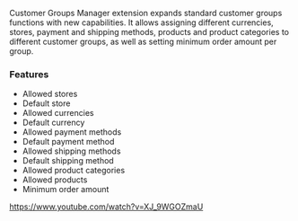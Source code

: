 Customer Groups Manager extension expands standard customer groups functions with new capabilities. It allows assigning different currencies, stores, payment and shipping methods, products and product categories to different customer groups, as well as setting minimum order amount per group.

### Features

 - Allowed stores
 - Default store
 - Allowed currencies
 - Default currency
 - Allowed payment methods
 - Default payment method
 - Allowed shipping methods
 - Default shipping method
 - Allowed product categories
 - Allowed products
 - Minimum order amount

 https://www.youtube.com/watch?v=XJ_9WGOZmaU